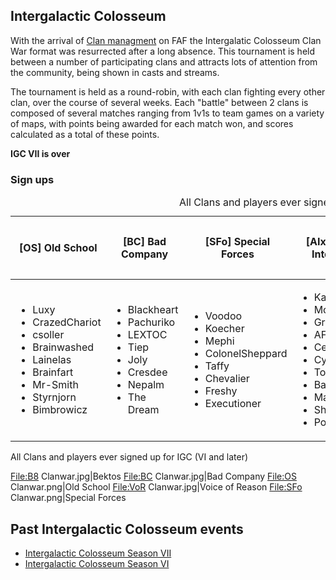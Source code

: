 ## Intergalactic Colosseum

With the arrival of [Clan managment](Clans "wikilink") on FAF the
Intergalatic Colosseum Clan War format was resurrected after a long
absence. This tournament is held between a number of participating clans
and attracts lots of attention from the community, being shown in casts
and streams.

The tournament is held as a round-robin, with each clan fighting every
other clan, over the course of several weeks. Each "battle" between 2
clans is composed of several matches ranging from 1v1s to team games on
a variety of maps, with points being awarded for each match won, and
scores calculated as a total of these points.

**IGC VII is over**

### Sign ups

<table>
<caption>All Clans and players ever signed up for IGC (VI and later)</caption>
<thead>
<tr class="header">
<th><p>[OS] Old School</p></th>
<th><p>[BC] Bad Company</p></th>
<th><p>[SFo] Special Forces</p></th>
<th><p>[AIx] Artificial Intelligence</p></th>
<th><p>[BFA] Belgian French Alliance</p></th>
<th><p>[VoR] Voice of Reason</p></th>
<th><p>[B8] Bektos</p></th>
</tr>
</thead>
<tbody>
<tr class="odd">
<td><ul>
<li>Luxy</li>
<li>CrazedChariot</li>
<li>csoller</li>
<li>Brainwashed</li>
<li>Lainelas</li>
<li>Brainfart</li>
<li>Mr-Smith</li>
<li>Styrnjorn</li>
<li>Bimbrowicz</li>
</ul></td>
<td><ul>
<li>Blackheart</li>
<li>Pachuriko</li>
<li>LEXTOC</li>
<li>Tiep</li>
<li>Joly</li>
<li>Cresdee</li>
<li>Nepalm</li>
<li>The Dream</li>
</ul></td>
<td><ul>
<li>Voodoo</li>
<li>Koecher</li>
<li>Mephi</li>
<li>ColonelSheppard</li>
<li>Taffy</li>
<li>Chevalier</li>
<li>Freshy</li>
<li>Executioner</li>
</ul></td>
<td><ul>
<li>Kalvirox</li>
<li>Morax</li>
<li>Grasz</li>
<li>AFK</li>
<li>Ceneraii</li>
<li>Cyko</li>
<li>TotalChewie</li>
<li>Basileus</li>
<li>Man_of_Action</li>
<li>Sheeo</li>
<li>Pocket_Merlin</li>
</ul></td>
<td><ul>
<li>Googui</li>
<li>Poch</li>
<li>Pietros</li>
<li>Croustiiibat</li>
<li>Jackherer</li>
<li>Clinch</li>
<li>relaxwar</li>
<li>Momo-Uchiha</li>
</ul></td>
<td><ul>
<li>Gorton</li>
<li>Keyser</li>
<li>TA4Life</li>
<li>Adjuton</li>
<li>Vee</li>
<li>Aulex</li>
<li>Vor_Tex</li>
<li>Orb</li>
<li>Sovietpride</li>
<li>Madstork</li>
</ul></td>
<td><ul>
<li>speed2</li>
<li>Tokyto</li>
<li>Ithilis</li>
<li>jmd3au1</li>
<li>hepko</li>
<li>Juraj</li>
<li>Raghar</li>
</ul></td>
</tr>
</tbody>
</table>

All Clans and players ever signed up for IGC (VI and later)

<File:B8> Clanwar.jpg\|Bektos <File:BC> Clanwar.jpg\|Bad Company
<File:OS> Clanwar.png\|Old School <File:VoR> Clanwar.jpg\|Voice of
Reason <File:SFo> Clanwar.png\|Special Forces

## Past Intergalactic Colosseum events

-   [Intergalactic Colosseum Season
    VII](Intergalactic_Colosseum_Season_VII "wikilink")
-   [Intergalactic Colosseum Season
    VI](Intergalactic_Colosseum_Season_VI "wikilink")